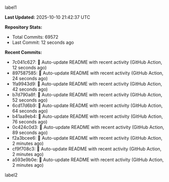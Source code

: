 
label1 
<!-- ACTIVITY_START -->
**Last Updated:** 2025-10-10 21:42:37 UTC

**Repository Stats:**
- Total Commits: 69572
- Last Commit: 12 seconds ago

**Recent Commits:**
- 7c041c627: 🤖 Auto-update README with recent activity (GitHub Action, 12 seconds ago)
- 897587585: 🤖 Auto-update README with recent activity (GitHub Action, 24 seconds ago)
- 1fa9943d9: 🤖 Auto-update README with recent activity (GitHub Action, 42 seconds ago)
- b7d790a8f: 🤖 Auto-update README with recent activity (GitHub Action, 52 seconds ago)
- 6cd17d6b9: 🤖 Auto-update README with recent activity (GitHub Action, 64 seconds ago)
- b41aa9eb4: 🤖 Auto-update README with recent activity (GitHub Action, 76 seconds ago)
- 0c424c0d3: 🤖 Auto-update README with recent activity (GitHub Action, 89 seconds ago)
- f2a3bcee6: 🤖 Auto-update README with recent activity (GitHub Action, 2 minutes ago)
- cf9f708c3: 🤖 Auto-update README with recent activity (GitHub Action, 2 minutes ago)
- a593e9b0e: 🤖 Auto-update README with recent activity (GitHub Action, 2 minutes ago)
<!-- ACTIVITY_END -->

label2
